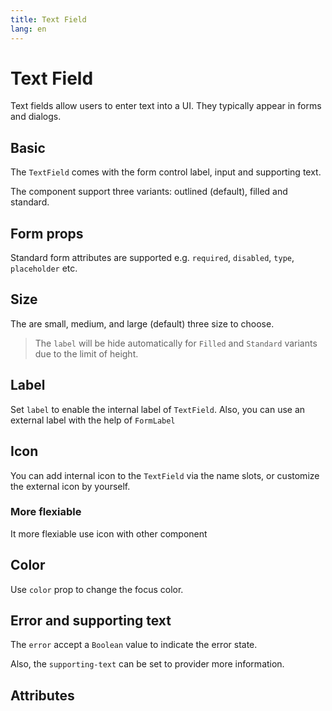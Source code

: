 ```yaml
---
title: Text Field
lang: en
---
```


<script setup lang="ts">
  import props from "../../../example/text-field/description/en-props.ts";
</script>

# Text Field

Text fields allow users to enter text into a UI. They typically appear in forms and dialogs.

## Basic

The `TextField` comes with the form control label, input and supporting text.

The component support three variants: outlined (default), filled and standard.

<demo src="../../../example/text-field/basic.vue"></demo>

## Form props

Standard form attributes are supported e.g. `required`, `disabled`, `type`, `placeholder` etc.

<demo src="../../../example/text-field/form-props.vue"></demo>

## Size

The are small, medium, and large (default) three size to choose.

<demo src="../../../example/text-field/size.vue"></demo>

> The `label` will be hide automatically for `Filled` and `Standard` variants due to the limit of height.

## Label

Set `label` to enable the internal label of `TextField`. Also, you can use an external label with the help of `FormLabel`

<demo src="../../../example/text-field/label.vue"></demo>

## Icon

You can add internal icon to the `TextField` via the name slots, or customize the external icon by yourself.

<demo src="../../../example/text-field/icon.vue"></demo>

### More flexiable

It more flexiable use icon with other component

<demo src="../../../example/text-field/icon-flexiable.vue"></demo>

## Color

Use `color` prop to change the focus color.

<demo src="../../../example/text-field/color.vue"></demo>

## Error and supporting text

The `error` accept a `Boolean` value to indicate the error state.

Also, the `supporting-text` can be set to provider more information.

<demo src="../../../example/text-field/error.vue"></demo>

## Attributes

<table-block type="propsEn" :data="props"></table-block>
